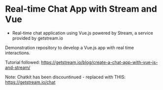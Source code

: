 # Real-time Chat App with Stream and Vue #

* Real-time chat application using Vue.js powered by Stream, a service provided by getstream.io

Demonstration repository to develop a Vue.js app with real time interactions.

Tutorial followed: https://getstream.io/blog/create-a-chat-app-with-vue-js-and-stream/


Note: Chatkit has been discountinued - replaced with THIS: https://getstream.io/chat



